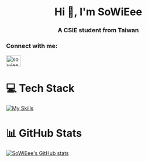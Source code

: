 <h1 align="center">Hi 👋, I'm SoWiEee</h1>
<h3 align="center">A CSIE student from Taiwan</h3>

<h3 align="left">Connect with me:</h3>
<p align="left">
<a href="https://www.leetcode.com/sowieee" target="blank"><img align="center" src="https://raw.githubusercontent.com/rahuldkjain/github-profile-readme-generator/master/src/images/icons/Social/leet-code.svg" alt="sowieee" height="30" width="40" /></a>
</p>

# 💻 Tech Stack
[![My Skills](https://skillicons.dev/icons?i=html,css,js,vue,c,cpp,cs,rust,py,dart,flutter,ai,ps,ae,postman )](https://skillicons.dev)

# 📊 GitHub Stats
[![SoWiEee's GitHub stats](https://github-readme-stats.vercel.app/api?username=sowieee)](https://github.com/sowieee/github-readme-stats)



